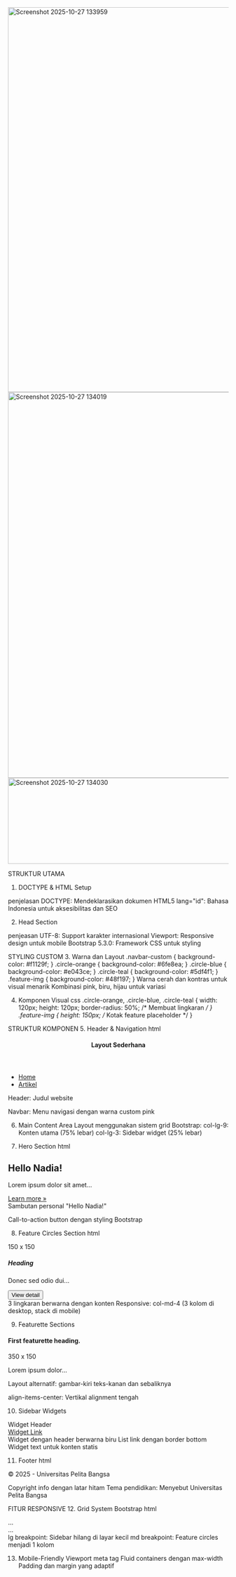 <img width="1530" height="877" alt="Screenshot 2025-10-27 133959" src="https://github.com/user-attachments/assets/a84a928d-838d-4ab1-b5c9-9f155ffca7b7" />

<img width="1450" height="879" alt="Screenshot 2025-10-27 134019" src="https://github.com/user-attachments/assets/644426e8-a999-468d-afa0-8b384c7584c4" />

<img width="1489" height="196" alt="Screenshot 2025-10-27 134030" src="https://github.com/user-attachments/assets/8fce6641-29da-4ad6-880b-78640789f157" />

STRUKTUR UTAMA
1. DOCTYPE & HTML Setup
<!DOCTYPE html>
<html lang="id">
  penjelasan
DOCTYPE: Mendeklarasikan dokumen HTML5
lang="id": Bahasa Indonesia untuk aksesibilitas dan SEO
  
2. Head Section
<meta charset="UTF-8">
<meta name="viewport" content="width=device-width, initial-scale=1.0">
<title>Layout Sederhana</title>
<link href="https://cdnjs.cloudflare.com/ajax/libs/bootstrap/5.3.0/css/bootstrap.min.css" rel="stylesheet">
  penjeasan
UTF-8: Support karakter internasional
Viewport: Responsive design untuk mobile
Bootstrap 5.3.0: Framework CSS untuk styling
  
  STYLING CUSTOM
3. Warna dan Layout
.navbar-custom { background-color: #f1129f; }
.circle-orange { background-color: #6fe8ea; }
.circle-blue { background-color: #e043ce; }
.circle-teal { background-color: #5df4f1; }
.feature-img { background-color: #48f197; }
Warna cerah dan kontras untuk visual menarik
Kombinasi pink, biru, hijau untuk variasi
  
4. Komponen Visual
css
.circle-orange, .circle-blue, .circle-teal {
    width: 120px; height: 120px;
    border-radius: 50%; /* Membuat lingkaran */
}
.feature-img {
    height: 150px; /* Kotak feature placeholder */
}

  STRUKTUR KOMPONEN
5. Header & Navigation
html
<header class="bg-light p-3">
    <h4 class="text-muted mb-0">Layout Sederhana</h4>
</header>

<nav class="navbar navbar-expand-lg navbar-custom">
    <ul class="navbar-nav">
        <li class="nav-item"><a class="nav-link" href="#">Home</a></li>
        <li class="nav-item"><a class="nav-link" href="#">Artikel</a></li>
        <!-- ... -->
    </ul>
</nav>
Header: Judul website

Navbar: Menu navigasi dengan warna custom pink

6. Main Content Area
Layout menggunakan sistem grid Bootstrap:
col-lg-9: Konten utama (75% lebar)
col-lg-3: Sidebar widget (25% lebar)

7. Hero Section
html
<section class="p-4">
    <h2>Hello Nadia!</h2>
    <p>Lorem ipsum dolor sit amet...</p>
    <a href="#" class="btn btn-primary">Learn more »</a>
</section>
Sambutan personal "Hello Nadia!"

Call-to-action button dengan styling Bootstrap

8. Feature Circles Section
html
<div class="row text-center">
    <div class="col-md-4 mb-4">
        <div class="circle-orange">150 x 150</div>
        <h5>Heading</h5>
        <p class="small">Donec sed odio dui...</p>
        <button class="btn btn-secondary btn-sm">View detail</button>
    </div>
    <!-- 2 circle lainnya -->
</div>
3 lingkaran berwarna dengan konten
Responsive: col-md-4 (3 kolom di desktop, stack di mobile)

9. Featurette Sections
<section class="p-4">
    <h4>First featurette heading.</h4>
    <div class="row align-items-center">
        <div class="col-md-5">
            <div class="feature-img">350 x 150</div>
        </div>
        <div class="col-md-7">
            <p class="small">Lorem ipsum dolor...</p>
        </div>
    </div>
</section>
Layout alternatif: gambar-kiri teks-kanan dan sebaliknya

align-items-center: Vertikal alignment tengah

10. Sidebar Widgets
<div class="widget-header">Widget Header</div>
<div class="widget-body">
    <a href="#" class="widget-link">Widget Link</a>
    <!-- ... -->
</div>
Widget dengan header berwarna biru
List link dengan border bottom
Widget text untuk konten statis

11. Footer
html
<footer>
    <p class="mb-0">© 2025 - Universitas Pelita Bangsa</p>
</footer>
Copyright info dengan latar hitam
Tema pendidikan: Menyebut Universitas Pelita Bangsa

FITUR RESPONSIVE
12. Grid System Bootstrap
html
<div class="row">
    <div class="col-lg-9">...</div>
    <div class="col-lg-3">...</div>
</div>
lg breakpoint: Sidebar hilang di layar kecil
md breakpoint: Feature circles menjadi 1 kolom

13. Mobile-Friendly
Viewport meta tag
Fluid containers dengan max-width
Padding dan margin yang adaptif
